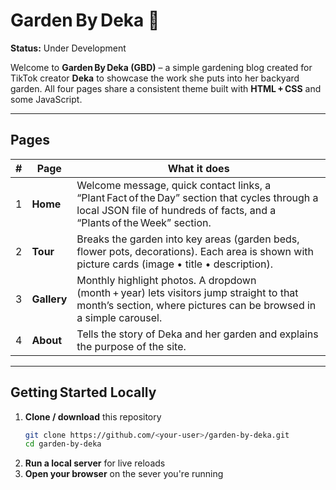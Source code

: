 # Garden By Deka 🌸
**Status:** Under Development

Welcome to **Garden By Deka (GBD)** – a simple gardening blog created for TikTok creator **Deka** to showcase the work she puts into her backyard garden. All four pages share a consistent theme built with **HTML + CSS** and some JavaScript.

---

## Pages

| # | Page | What it does |
|---|------|--------------|
| 1 | **Home** | Welcome message, quick contact links, a “Plant Fact of the Day” section that cycles through a local JSON file of hundreds of facts, and a “Plants of the Week” section. |
| 2 | **Tour** | Breaks the garden into key areas (garden beds, flower pots, decorations). Each area is shown with picture cards (image • title • description). |
| 3 | **Gallery** | Monthly highlight photos. A dropdown (month + year) lets visitors jump straight to that month’s section, where pictures can be browsed in a simple carousel. |
| 4 | **About** | Tells the story of Deka and her garden and explains the purpose of the site. |

---

## Getting Started Locally

1. **Clone / download** this repository  
   ```bash
   git clone https://github.com/<your‑user>/garden‑by‑deka.git
   cd garden‑by‑deka
2. **Run a local server** for live reloads
3. **Open your browser** on the sever you're running